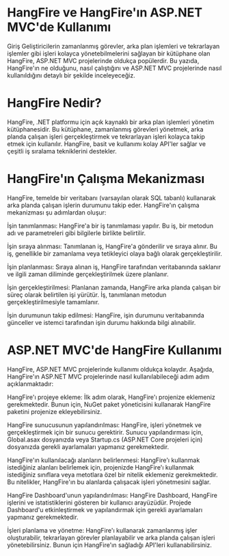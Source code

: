 # HangFire ve HangFire'ın ASP.NET MVC'de Kullanımı
Giriş
Geliştiricilerin zamanlanmış görevler, arka plan işlemleri ve tekrarlayan işlemler gibi işleri kolayca yönetebilmelerini sağlayan bir kütüphane olan HangFire, ASP.NET MVC projelerinde oldukça popülerdir. Bu yazıda, HangFire'ın ne olduğunu, nasıl çalıştığını ve ASP.NET MVC projelerinde nasıl kullanıldığını detaylı bir şekilde inceleyeceğiz.

# HangFire Nedir? 
HangFire, .NET platformu için açık kaynaklı bir arka plan işlemleri yönetim kütüphanesidir. Bu kütüphane, zamanlanmış görevleri yönetmek, arka planda çalışan işleri gerçekleştirmek ve tekrarlayan işleri kolayca takip etmek için kullanılır. HangFire, basit ve kullanımı kolay API'ler sağlar ve çeşitli iş sıralama tekniklerini destekler.

# HangFire'ın Çalışma Mekanizması
HangFire, temelde bir veritabanı (varsayılan olarak SQL tabanlı) kullanarak arka planda çalışan işlerin durumunu takip eder. HangFire'ın çalışma mekanizması şu adımlardan oluşur:

İşin tanımlanması: HangFire'a bir iş tanımlaması yapılır. Bu iş, bir metodun adı ve parametreleri gibi bilgilerle birlikte belirtilir.

İşin sıraya alınması: Tanımlanan iş, HangFire'a gönderilir ve sıraya alınır. Bu iş, genellikle bir zamanlama veya tetikleyici olaya bağlı olarak gerçekleştirilir.

İşin planlanması: Sıraya alınan iş, HangFire tarafından veritabanında saklanır ve ilgili zaman diliminde gerçekleştirilmek üzere planlanır.

İşin gerçekleştirilmesi: Planlanan zamanda, HangFire arka planda çalışan bir süreç olarak belirtilen işi yürütür. İş, tanımlanan metodun gerçekleştirilmesiyle tamamlanır.

İşin durumunun takip edilmesi: HangFire, işin durumunu veritabanında günceller ve istemci tarafından işin durumu hakkında bilgi alınabilir.

# ASP.NET MVC'de HangFire Kullanımı
HangFire, ASP.NET MVC projelerinde kullanımı oldukça kolaydır. Aşağıda, HangFire'ın ASP.NET MVC projelerinde nasıl kullanılabileceği adım adım açıklanmaktadır:

HangFire'ı projeye ekleme: İlk adım olarak, HangFire'ı projenize eklemeniz gerekmektedir. Bunun için, NuGet paket yöneticisini kullanarak HangFire paketini projenize ekleyebilirsiniz.

HangFire sunucusunun yapılandırılması: HangFire, işleri yönetmek ve gerçekleştirmek için bir sunucu gerektirir. Sunucu yapılandırması için, Global.asax dosyanızda veya Startup.cs (ASP.NET Core projeleri için) dosyanızda gerekli ayarlamaları yapmanız gerekmektedir.

HangFire'ın kullanılacağı alanların belirlenmesi: HangFire'ı kullanmak istediğiniz alanları belirlemek için, projenizde HangFire'ı kullanmak istediğiniz sınıflara veya metotlara özel bir nitelik eklemeniz gerekmektedir. Bu nitelikler, HangFire'ın bu alanlarda çalışacak işleri yönetmesini sağlar.

HangFire Dashboard'unun yapılandırılması: HangFire Dashboard, HangFire işlerini ve istatistiklerini gösteren bir kullanıcı arayüzüdür. Projede Dashboard'u etkinleştirmek ve yapılandırmak için gerekli ayarlamaları yapmanız gerekmektedir.

İşleri planlama ve yönetme: HangFire'ı kullanarak zamanlanmış işler oluşturabilir, tekrarlayan görevler planlayabilir ve arka planda çalışan işleri yönetebilirsiniz. Bunun için HangFire'ın sağladığı API'leri kullanabilirsiniz.
